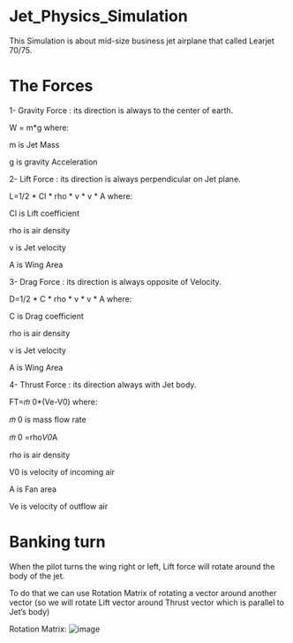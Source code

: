 # Jet_Physics_Simulation

This Simulation is about mid-size business jet airplane that called Learjet 70/75.

# The Forces

1- Gravity Force : its direction is always to the center of earth.

W = m*g where: 

m is Jet Mass

g is gravity Acceleration

2- Lift Force : its direction is always perpendicular on Jet plane.

L=1/2 * Cl * rho * v * v * A where: 

Cl is Lift coefficient

rho is air density 

v is Jet velocity 

A is Wing Area

3- Drag Force : its direction is always opposite of Velocity.

D=1/2 * C * rho * v * v * A where:

C is Drag coefficient

rho is air density 

v is Jet velocity 

A is Wing Area

4- Thrust Force : its direction always with Jet body.

FT=𝑚̇ 0*(Ve-V0) where:

𝑚̇ 0 is mass flow rate 

𝑚̇ 0 =rho*V0*A 

rho is air density

V0 is velocity of incoming air

A is Fan area 

Ve is velocity of outflow air

# Banking turn

When the pilot turns the wing right or left, Lift force will rotate around the body of the jet.

To do that we can use Rotation Matrix of rotating a vector around another vector (so we will rotate Lift vector around Thrust vector which is parallel to Jet’s body)

Rotation Matrix:
![image](https://user-images.githubusercontent.com/92798033/190854942-35862f7e-a7a3-4ff6-848b-598703d51ec5.png)

